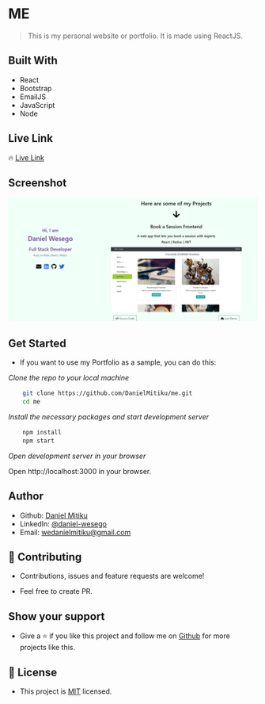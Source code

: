 # ME
> This is my personal website or portfolio. It is made using ReactJS.


## Built With

- React
- Bootstrap
- EmailJS
- JavaScript
- Node


## Live Link

🔥 [Live Link](https://danielmitiku.github.io/me)

## Screenshot

<img src="./Screenshot_me.png">

## Get Started

- If you want to use my Portfolio as a sample, you can do this:

*Clone the repo to your local machine*
```bash
    git clone https://github.com/DanielMitiku/me.git
    cd me
```

*Install the necessary packages and start development server*

```bash
    npm install
    npm start
```

*Open development server in your browser*

Open http://localhost:3000 in your browser.

## Author

- Github: [Daniel Mitiku](https://github.com/DanielMitiku)
- LinkedIn: [@daniel-wesego](https://www.linkedin.com/in/daniel-wesego/)
- Email: wedanielmitiku@gmail.com


## 🤝 Contributing

- Contributions, issues and feature requests are welcome!

- Feel free to create PR.

## Show your support

- Give a ⭐️ if you like this project and follow me on [Github](https://github.com/DanielMitiku) for more projects like this.

## 📝 License

- This project is [MIT](lic.url) licensed.
